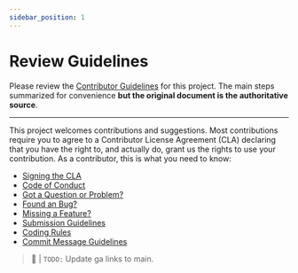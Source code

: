 ```yaml
---
sidebar_position: 1
---
```


# Review Guidelines

Please review the [Contributor Guidelines](https://github.com/Azure/static-web-apps-cli/blob/main/CONTRIBUTING.md) for this project. The main steps summarized for convenience **but the original document is the authoritative source**.

---

This project welcomes contributions and suggestions. Most contributions require you to agree to a Contributor License Agreement (CLA) declaring that you have the right to, and actually do, grant us the rights to use your contribution. As a contributor, this is what you need to know:

- [Signing the CLA](https://github.com/Azure/static-web-apps-cli/blob/main/CONTRIBUTING.md#signing-the-cla)
- [Code of Conduct](https://github.com/Azure/static-web-apps-cli/blob/main/CONTRIBUTING.md#code-of-conduct)
- [Got a Question or Problem?](https://github.com/Azure/static-web-apps-cli/blob/main/CONTRIBUTING.md#got-a-question-or-problem)
- [Found an Bug?](https://github.com/Azure/static-web-apps-cli/blob/main/CONTRIBUTING.md#found-an-bug)
- [Missing a Feature?](https://github.com/Azure/static-web-apps-cli/blob/main/CONTRIBUTING.md#missing-a-feature)
- [Submission Guidelines](https://github.com/Azure/static-web-apps-cli/blob/main/CONTRIBUTING.md#submission-guidelines)
- [Coding Rules](https://github.com/Azure/static-web-apps-cli/blob/main/CONTRIBUTING.md#coding-rules)
- [Commit Message Guidelines](https://github.com/Azure/static-web-apps-cli/blob/main/CONTRIBUTING.md#commit-message-guidelines)

> 🚧 | `TODO:` Update ga links to main.

[cla]: https://cla.opensource.microsoft.com
[coc]: https://opensource.microsoft.com/codeofconduct/
[coc-faq]: https://opensource.microsoft.com/codeofconduct/faq/
[coc-email]: mailto:opencode@microsoft.com
[coc-swa-cli]: https://github.com/azure/static-web-apps-cli/blob/main/CODE_OF_CONDUCT.md
[github]: https://github.com/azure/static-web-apps-cli
[github-issues]: https://github.com/azure/static-web-apps-cli/issues/new/choose
[github-pull-request]: https://github.com/azure/static-web-apps-cli/pulls
[twitter]: https://twitter.com/AzureStaticApps
[stackoverflow]: https://stackoverflow.com/questions/tagged/swa-cli
[dev-doc]: https://github.com/azure/static-web-apps-cli/blob/main/docs/DEVELOPER.md
